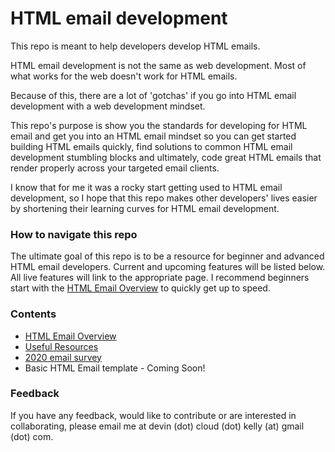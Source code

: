 # HTML email development



This repo is meant to help developers develop HTML emails. 

HTML email development is not the same as web development. Most of what works for the web doesn't work for HTML emails. 

Because of this, there are a lot of 'gotchas' if you go into HTML email development with a web development mindset. 

This repo's purpose is show you the standards for developing for HTML email and get you into an HTML email mindset so you can get started building HTML emails quickly, find solutions to common HTML email development stumbling blocks and ultimately, code great HTML emails that render properly across your targeted email clients.

I know that for me it was a rocky start getting used to HTML email development, so I hope that this repo makes other developers' lives easier by shortening their learning curves for HTML email development.

### How to navigate this repo

The ultimate goal of this repo is to be a resource for beginner and advanced HTML email developers. Current and upcoming features will be listed below. All live features will link to the appropriate page. I recommend beginners start with the [HTML Email Overview](overview.md) to quickly get up to speed.

### Contents

- [HTML Email Overview](overview.md)
- [Useful Resources](resources.md)
- [2020 email survey](emailSurvey.md)
- Basic HTML Email template - Coming Soon! 

### Feedback

If you have any feedback, would like to contribute or are interested in collaborating, please email me at devin (dot) cloud (dot) kelly (at) gmail (dot) com.
